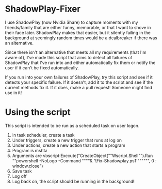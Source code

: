 # ShadowPlay-Fixer
I use ShadowPlay (now Nvidia Share) to capture moments with my friends/family that are either funny, memorable, or that I want to shove in their face later. ShadowPlay makes that easier, but it silently failing in the background at seemingly random times would be a dealbreaker if there was an alternative.

Since there isn't an alternative that meets all my requirements (that I'm aware of), I've made this script that aims to detect all failures of ShadowPlay that I've run into and either automatically fix them or notify the user if it can't be fixed automatically.

If you run into your own failures of ShadowPlay, try this script and see if it detects your specific failure. If it doesn't, add it to the script and see if the current methods fix it. If it does, make a pull request! Someone might find use in it!

# Using the script
This script is intended to be run as a scheduled task on user logon.  
1. In task scheduler, create a task
2. Under triggers, create a new trigger that runs at log on
3. Under actions, create a new action that starts a program
4. Program is mshta
5. Arguments are vbscript:Execute("CreateObject(""Wscript.Shell"").Run ""powershell -NoLogo -Command """"& '<PATH TO SCRIPT>\Fix-Shadowplay.ps1'"""""", 0 : window.close")
6. Save task
7. Log off
8. Log back on, the script should be running in the background!
